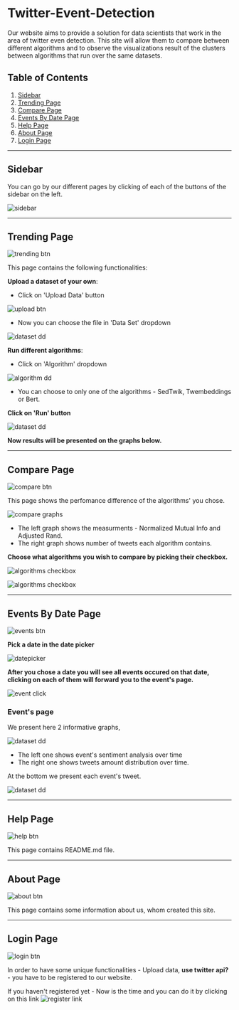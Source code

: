 # Twitter-Event-Detection

Our website aims to provide a solution for data scientists that work in the area of twitter even detection. This site will allow them to compare between different algorithms and to observe the visualizations result of the clusters between 
algorithms that run over the same datasets.

## Table of Contents
1. [Sidebar](#sidebar)
2. [Trending Page](#trending-page)
3. [Compare Page](#compare-page)
4. [Events By Date Page](#events-by-date-page)
5. [Help Page](#help-page)
6. [About Page](#about-page)
7. [Login Page](#login-page)
__________

## Sidebar
You can go by our different pages by clicking of each of the buttons of the sidebar on the left.

![sidebar](/Frontend/assets/sidebar.png)
__________

## Trending Page
![trending btn](/Frontend/assets/TrendingPage/trendingButton.png)

This page contains the following functionalities: 

**Upload a dataset of your own**:

- Click on 'Upload Data' button 

![upload btn](/Frontend/assets/TrendingPage/uploadData.png)

- Now you can choose the file in 'Data Set' dropdown 

![dataset dd](/Frontend/assets/TrendingPage/chooseDataSet.png)

**Run different algorithms**:

- Click on 'Algorithm' dropdown 

![algorithm dd](/Frontend/assets/TrendingPage/selectAlgorithm.png)

- You can choose to only one of the algorithms - SedTwik, Twembeddings or Bert.

**Click on 'Run' button** 

![dataset dd](/Frontend/assets/TrendingPage/runAlgorithm.png)

**Now results will be presented on the graphs below.**
__________
## Compare Page
![compare btn](/Frontend/assets/ComparePage/compareButton.png)

This page shows the perfomance difference of the algorithms' you chose.

![compare graphs](/Frontend/assets/ComparePage/compareGraphs.png)

- The left graph shows the measurments - Normalized Mutual Info and Adjusted Rand.
- The right graph shows number of tweets each algorithm contains.

**Choose what algorithms you wish to compare by picking their checkbox.**

![algorithms checkbox](/Frontend/assets/ComparePage/algorithmCheckbox.png)

![algorithms checkbox](/Frontend/assets/ComparePage/checkAlgorithm.png)
__________

## Events By Date Page
![events btn](/Frontend/assets/EventsPage/eventsButton.png)

**Pick a date in the date picker**

![datepicker](/Frontend/assets/EventsPage/datepicker.png)

**After you chose a date you will see all events occured on that date, clicking on each of them will forward you to the event's page.**

![event click](/Frontend/assets/EventsPage/clickEvent.png)

### Event's page

We present here 2 informative graphs,

![dataset dd](/Frontend/assets/EventPage/eventPageGraphs.png)

- The left one shows event's sentiment analysis over time
- The right one shows tweets amount distribution over time.

At the bottom we present each event's tweet.

![dataset dd](/Frontend/assets/EventPage/eventPageTweets.png)
__________
## Help Page
![help btn](/Frontend/assets/helpButton.png)

This page contains README.md file.
__________
## About Page
![about btn](/Frontend/assets/aboutButton.png)

This page contains some information about us, whom created this site.
__________
## Login Page
![login btn](/Frontend/assets/LoginPage/loginButton.png)

In order to have some unique functionalities - Upload data, **use twitter api?** - you have to be registered to our website. 

If you haven't registered yet - Now is the time and you can do it by clicking on this link 
![register link](/Frontend/assets/LoginPage/registerLink.png)

